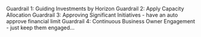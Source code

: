 Guardrail 1: Guiding Investments by Horizon
Guardrail 2: Apply Capacity Allocation
Guardrail 3: Approving Significant Initiatives - have an auto approve financial limit
Guardrail 4: Continuous Business Owner Engagement - just keep them engaged...